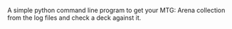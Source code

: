 A simple python command line program to get your MTG: Arena collection from the log files and check a deck against it.
